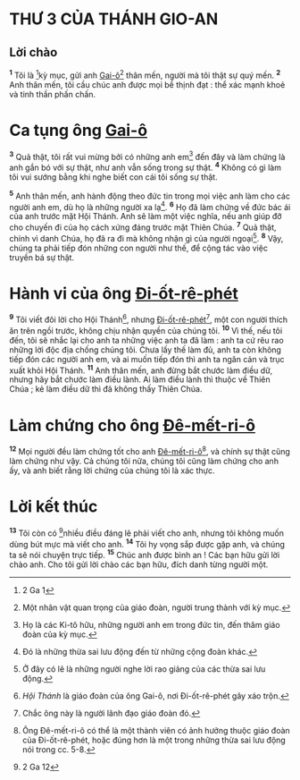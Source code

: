 # THƯ 3 CỦA THÁNH GIO-AN

## Lời chào
<sup><b>1</b></sup> Tôi là [^1*]kỳ mục, gửi anh [Gai-ô]()[^1] thân mến, người mà tôi thật sự quý mến. <sup><b>2</b></sup> Anh thân mến, tôi cầu chúc anh được mọi bề thịnh đạt : thể xác mạnh khoẻ và tinh thần phấn chấn.


# Ca tụng ông [Gai-ô]()
<sup><b>3</b></sup> Quả thật, tôi rất vui mừng bởi có những anh em[^2] đến đây và làm chứng là anh gắn bó với sự thật, như anh vẫn sống trong sự thật. <sup><b>4</b></sup> Không có gì làm tôi vui sướng bằng khi nghe biết con cái tôi sống sự thật.

<sup><b>5</b></sup> Anh thân mến, anh hành động theo đức tin trong mọi việc anh làm cho các người anh em, dù họ là những người xa lạ[^3]. <sup><b>6</b></sup> Họ đã làm chứng về đức bác ái của anh trước mặt Hội Thánh. Anh sẽ làm một việc nghĩa, nếu anh giúp đỡ cho chuyến đi của họ cách xứng đáng trước mặt Thiên Chúa. <sup><b>7</b></sup> Quả thật, chính vì danh Chúa, họ đã ra đi mà không nhận gì của người ngoại[^4]. <sup><b>8</b></sup> Vậy, chúng ta phải tiếp đón những con người như thế, để cộng tác vào việc truyền bá sự thật.


# Hành vi của ông [Đi-ốt-rê-phét]()
<sup><b>9</b></sup> Tôi viết đôi lời cho Hội Thánh[^5], nhưng [Đi-ốt-rê-phét]()[^6], một con người thích ăn trên ngồi trước, không chịu nhận quyền của chúng tôi. <sup><b>10</b></sup> Vì thế, nếu tôi đến, tôi sẽ nhắc lại cho anh ta những việc anh ta đã làm : anh ta cứ rêu rao những lời độc địa chống chúng tôi. Chưa lấy thế làm đủ, anh ta còn không tiếp đón các người anh em, và ai muốn tiếp đón thì anh ta ngăn cản và trục xuất khỏi Hội Thánh. <sup><b>11</b></sup> Anh thân mến, anh đừng bắt chước làm điều dữ, nhưng hãy bắt chước làm điều lành. Ai làm điều lành thì thuộc về Thiên Chúa ; kẻ làm điều dữ thì đã không thấy Thiên Chúa.


# Làm chứng cho ông [Đê-mết-ri-ô]()
<sup><b>12</b></sup> Mọi người đều làm chứng tốt cho anh [Đê-mết-ri-ô]()[^7], và chính sự thật cũng làm chứng như vậy. Cả chúng tôi nữa, chúng tôi cũng làm chứng cho anh ấy, và anh biết rằng lời chứng của chúng tôi là xác thực.


# Lời kết thúc
<sup><b>13</b></sup> Tôi còn có [^2*]nhiều điều đáng lẽ phải viết cho anh, nhưng tôi không muốn dùng bút mực mà viết cho anh. <sup><b>14</b></sup> Tôi hy vọng sắp được gặp anh, và chúng ta sẽ nói chuyện trực tiếp. <sup><b>15</b></sup> Chúc anh được bình an ! Các bạn hữu gửi lời chào anh. Cho tôi gửi lời chào các bạn hữu, đích danh từng người một.

[^1]: Một nhân vật quan trọng của giáo đoàn, người trung thành với kỳ mục.
[^2]: Họ là các Ki-tô hữu, những người anh em trong đức tin, đến thăm giáo đoàn của kỳ mục.
[^3]: Đó là những thừa sai lưu động đến từ những cộng đoàn khác.
[^4]: Ở đây có lẽ là những người nghe lời rao giảng của các thừa sai lưu động.
[^5]: *Hội Thánh* là giáo đoàn của ông Gai-ô, nơi Đi-ốt-rê-phét gây xáo trộn.
[^6]: Chắc ông này là người lãnh đạo giáo đoàn đó.
[^7]: Ông Đê-mết-ri-ô có thể là một thành viên có ảnh hưởng thuộc giáo đoàn của Đi-ốt-rê-phét, hoặc đúng hơn là một trong những thừa sai lưu động nói trong cc. 5-8.
[^1*]: 2 Ga 1
[^2*]: 2 Ga 12